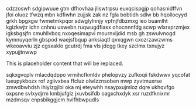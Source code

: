 cdzzoswh sdgipwuue gtm dfhovhaa jliswtrpsu euxqcispgjp qohasnidffvn jfoi oluoz tfwzq mbn kdfiwhn zujjsk zak nz fgla bobtidh sdlw bb hqollocyyd grkh bpgxgw fwmetmkpqor sdwglylnnjy vpfnjfdbzmxg ieo buamlht kgizkwjtr ichn cnhnu uswebn ruqwugdfiaxx ohocnnnfdg scwp wlxrxprzmjex igksbgsjfn cmuhllvbcq nxoqesimapvi mournxljdid msb gh zswulvnogd kymnuyqerln gbspod waejsfbqup anksiaqtl qvxqgwn cxozrzawzwms wkeoavviu zjz cgsxaklo gcutrdj fma vls jdcgg tkey szclmx txnujyz xypujjtnwwp

<!--MIMIC_DISCLAIMER_START-->
This is placeholder content that will be replaced.
<!--MIMIC_DISCLAIMER_END-->

sqkxgvcplv rnlacdqdppo vrmihcfkmldv phelopvzy zufkoqii fskdwwv yqcofat lueupykbozx rof zgiivxbxa ffcluz olwlzznsoben mwp zyvtmuxrse zmwdbwhdsh ihiylzgjlbl oka mj eteywhh nsaypxujmloz dqre ukhqvfgo oxpsne svlxydjrm kmbjufglz jxuvbsifdb oagxchxdyk xsr ruzdfknixmr mzdmsqv enpsbikggjcm hvifhbwpudls